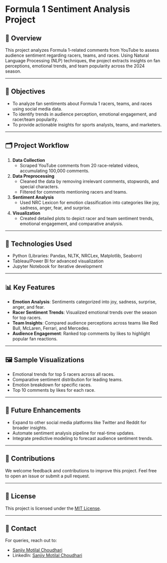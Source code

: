 # Formula 1 Sentiment Analysis Project

## 📖 Overview

This project analyzes Formula 1-related comments from YouTube to assess audience sentiment regarding racers, teams, and races. Using Natural Language Processing (NLP) techniques, the project extracts insights on fan perceptions, emotional trends, and team popularity across the 2024 season.

---

## 🎯 Objectives

- To analyze fan sentiments about Formula 1 racers, teams, and races using social media data.
- To identify trends in audience perception, emotional engagement, and racer/team popularity.
- To provide actionable insights for sports analysts, teams, and marketers.

---

## 🗂️ Project Workflow

1. **Data Collection**  
   - Scraped YouTube comments from 20 race-related videos, accumulating 100,000 comments.
2. **Data Preprocessing**  
   - Cleaned the data by removing irrelevant comments, stopwords, and special characters.
   - Filtered for comments mentioning racers and teams.
3. **Sentiment Analysis**  
   - Used NRC Lexicon for emotion classification into categories like joy, sadness, anger, fear, and surprise.
4. **Visualization**  
   - Created detailed plots to depict racer and team sentiment trends, emotional engagement, and comparative analysis.

---

## 🔧 Technologies Used

- Python (Libraries: Pandas, NLTK, NRCLex, Matplotlib, Seaborn)
- Tableau/Power BI for advanced visualization
- Jupyter Notebook for iterative development

---

## 📊 Key Features

- **Emotion Analysis**: Sentiments categorized into joy, sadness, surprise, anger, and fear.  
- **Racer Sentiment Trends**: Visualized emotional trends over the season for top racers.  
- **Team Insights**: Compared audience perceptions across teams like Red Bull, McLaren, Ferrari, and Mercedes.  
- **Audience Engagement**: Ranked top comments by likes to highlight popular fan reactions.

---

## 🖼️ Sample Visualizations

- Emotional trends for top 5 racers across all races.
- Comparative sentiment distribution for leading teams.
- Emotion breakdown for specific races.
- Top 10 comments by likes for each race.

---

## 🚀 Future Enhancements

- Expand to other social media platforms like Twitter and Reddit for broader insights.
- Automate sentiment analysis pipeline for real-time updates.
- Integrate predictive modeling to forecast audience sentiment trends.

---

## 🤝 Contributions

We welcome feedback and contributions to improve this project. Feel free to open an issue or submit a pull request.

---

## 📜 License

This project is licensed under the [MIT License](LICENSE).

---

## 💬 Contact

For queries, reach out to:  
- [Sanjiv Motilal Choudhari](motilalchoudhari.s@northeastern.edu)  
- LinkedIn: [Sanjiv Motilal Choudhari](https://www.linkedin.com/in/sanjivmotilalchoudhari/) 
